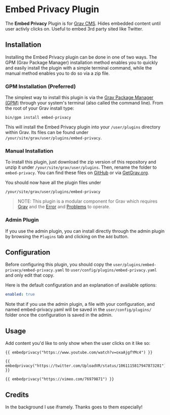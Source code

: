 # Embed Privacy Plugin

The **Embed Privacy** Plugin is for [Grav CMS](http://github.com/getgrav/grav). Hides embedded content until user activly clicks on. Useful to embed 3rd party sited like Twitter.

## Installation

Installing the Embed Privacy plugin can be done in one of two ways. The GPM (Grav Package Manager) installation method enables you to quickly and easily install the plugin with a simple terminal command, while the manual method enables you to do so via a zip file.

### GPM Installation (Preferred)

The simplest way to install this plugin is via the [Grav Package Manager (GPM)](http://learn.getgrav.org/advanced/grav-gpm) through your system's terminal (also called the command line).  From the root of your Grav install type:

    bin/gpm install embed-privacy

This will install the Embed Privacy plugin into your `/user/plugins` directory within Grav. Its files can be found under `/your/site/grav/user/plugins/embed-privacy`.

### Manual Installation

To install this plugin, just download the zip version of this repository and unzip it under `/your/site/grav/user/plugins`. Then, rename the folder to `embed-privacy`. You can find these files on [GitHub](https://github.com/pquerner/grav-plugin-embed-privacy) or via [GetGrav.org](http://getgrav.org/downloads/plugins#extras).

You should now have all the plugin files under

    /your/site/grav/user/plugins/embed-privacy
	
> NOTE: This plugin is a modular component for Grav which requires [Grav](http://github.com/getgrav/grav) and the [Error](https://github.com/getgrav/grav-plugin-error) and [Problems](https://github.com/getgrav/grav-plugin-problems) to operate.

### Admin Plugin

If you use the admin plugin, you can install directly through the admin plugin by browsing the `Plugins` tab and clicking on the `Add` button.

## Configuration

Before configuring this plugin, you should copy the `user/plugins/embed-privacy/embed-privacy.yaml` to `user/config/plugins/embed-privacy.yaml` and only edit that copy.

Here is the default configuration and an explanation of available options:

```yaml
enabled: true
```

Note that if you use the admin plugin, a file with your configuration, and named embed-privacy.yaml will be saved in the `user/config/plugins/` folder once the configuration is saved in the admin.

## Usage

Add content you'd like to only show when the user clicks on it like so:

```
{{ embedprivacy("https://www.youtube.com/watch?v=oxaAjgfYMc4") }}

{{ embedprivacy("https://twitter.com/UploadVR/status/1061115817947873281") }}

{{ embedprivacy("https://vimeo.com/76979871") }}
```

## Credits

In the background I use iframely. Thanks goes to them especially!


